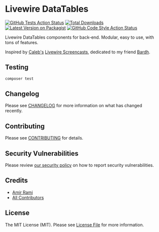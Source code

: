 # Livewire DataTables

[![GitHub Tests Action Status](https://img.shields.io/github/workflow/status/amiranagram/livewire-datatables/run-tests?label=tests&style=flat-square)](https://github.com/amiranagram/livewire-datatables/actions?query=workflow%3Arun-tests+branch%3Amaster)
[![Total Downloads](https://img.shields.io/packagist/dt/amirami/livewire-datatables.svg?style=flat-square)](https://packagist.org/packages/amirami/livewire-datatables)
[![Latest Version on Packagist](https://img.shields.io/packagist/v/amirami/livewire-datatables.svg?style=flat-square)](https://packagist.org/packages/amirami/livewire-datatables)
[![GitHub Code Style Action Status](https://img.shields.io/github/workflow/status/amiranagram/livewire-datatables/Check%20&%20fix%20styling?label=code%20style&style=flat-square)](https://github.com/amiranagram/livewire-datatables/actions?query=workflow%3A"Check+%26+fix+styling"+branch%3Amaster)

Livewire DataTables components for back-end. Modular, easy to use, with tons of features.

Inspired by [Caleb's](https://github.com/calebporzio) [Livewire Screencasts](https://laravel-livewire.com/screencasts), dedicated to my friend [Bardh](https://github.com/bardh7).

## Testing

```bash
composer test
```

## Changelog

Please see [CHANGELOG](CHANGELOG.md) for more information on what has changed recently.

## Contributing

Please see [CONTRIBUTING](.github/CONTRIBUTING.md) for details.

## Security Vulnerabilities

Please review [our security policy](../../security/policy) on how to report security vulnerabilities.

## Credits

- [Amir Rami](https://github.com/amiranagram)
- [All Contributors](../../contributors)

## License

The MIT License (MIT). Please see [License File](LICENSE.md) for more information.
